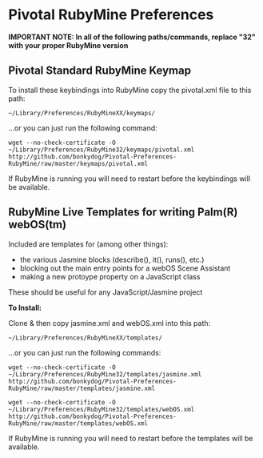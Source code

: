 Pivotal RubyMine Preferences
============================

**IMPORTANT NOTE:  In all of the following paths/commands, replace "32" with your proper RubyMine version**

Pivotal Standard RubyMine Keymap
--------------------------------

To install these keybindings into RubyMine copy the pivotal.xml file to this path:

`~/Library/Preferences/RubyMineXX/keymaps/`

...or you can just run the following command:

`wget --no-check-certificate -O ~/Library/Preferences/RubyMine32/keymaps/pivotal.xml http://github.com/bonkydog/Pivotal-Preferences-RubyMine/raw/master/keymaps/pivotal.xml`

If RubyMine is running you will need to restart before the keybindings will be available.


RubyMine Live Templates for writing Palm(R) webOS(tm)
-----------------------------------------------------

Included are templates for (among other things):

  * the various Jasmine blocks (describe(), it(), runs(), etc.)
  * blocking out the main entry points for a webOS Scene Assistant
  * making a new protoype property on a JavaScript class

These should be useful for any JavaScript/Jasmine project

**To Install:**

Clone & then copy jasmine.xml and webOS.xml into this path:

`~/Library/Preferences/RubyMineXX/templates/`

...or you can just run the following commands:

`wget --no-check-certificate -O ~/Library/Preferences/RubyMine32/templates/jasmine.xml http://github.com/bonkydog/Pivotal-Preferences-RubyMine/raw/master/templates/jasmine.xml`

`wget --no-check-certificate -O ~/Library/Preferences/RubyMine32/templates/webOS.xml http://github.com/bonkydog/Pivotal-Preferences-RubyMine/raw/master/templates/webOS.xml`

If RubyMine is running you will need to restart before the templates will be available.
